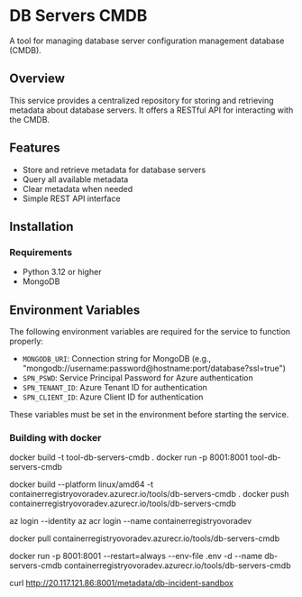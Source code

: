 # DB Servers CMDB

A tool for managing database server configuration management database (CMDB).

## Overview

This service provides a centralized repository for storing and retrieving metadata about database servers. It offers a RESTful API for interacting with the CMDB.

## Features

- Store and retrieve metadata for database servers
- Query all available metadata
- Clear metadata when needed
- Simple REST API interface

## Installation

### Requirements

- Python 3.12 or higher
- MongoDB

## Environment Variables

The following environment variables are required for the service to function properly:

- `MONGODB_URI`: Connection string for MongoDB (e.g., "mongodb://username:password@hostname:port/database?ssl=true")
- `SPN_PSWD`: Service Principal Password for Azure authentication
- `SPN_TENANT_ID`: Azure Tenant ID for authentication
- `SPN_CLIENT_ID`: Azure Client ID for authentication


These variables must be set in the environment before starting the service.

### Building with docker 
docker build -t tool-db-servers-cmdb .
docker run -p 8001:8001 tool-db-servers-cmdb



docker build --platform linux/amd64 -t  containerregistryovoradev.azurecr.io/tools/db-servers-cmdb .
docker push containerregistryovoradev.azurecr.io/tools/db-servers-cmdb


az login --identity
az acr login --name containerregistryovoradev

docker pull containerregistryovoradev.azurecr.io/tools/db-servers-cmdb

docker run -p 8001:8001 --restart=always --env-file .env  -d --name db-servers-cmdb containerregistryovoradev.azurecr.io/tools/db-servers-cmdb

curl http://20.117.121.86:8001/metadata/db-incident-sandbox

